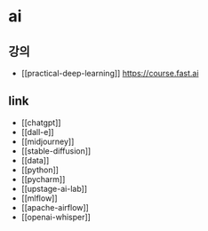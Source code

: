 # ai

## 강의
- [[practical-deep-learning]] https://course.fast.ai

## link
- [[chatgpt]]
- [[dall-e]]
- [[midjourney]]
- [[stable-diffusion]]
- [[data]]
- [[python]]
- [[pycharm]]
- [[upstage-ai-lab]]
- [[mlflow]]
- [[apache-airflow]]
- [[openai-whisper]]
